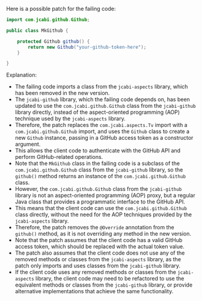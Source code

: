 Here is a possible patch for the failing code:
```java
import com.jcabi.github.Github;

public class MkGithub {

    protected Github github() {
        return new Github("your-github-token-here");
    }

}
```
Explanation:

* The failing code imports a class from the `jcabi-aspects` library, which has been removed in the new version.
* The `jcabi-github` library, which the failing code depends on, has been updated to use the `com.jcabi.github.Github` class from the `jcabi-github` library directly, instead of the aspect-oriented programming (AOP) technique used by the `jcabi-aspects` library.
* Therefore, the patch replaces the `com.jcabi.aspects.Tv` import with a `com.jcabi.github.Github` import, and uses the `Github` class to create a new `Github` instance, passing in a GitHub access token as a constructor argument.
* This allows the client code to authenticate with the GitHub API and perform GitHub-related operations.
* Note that the `MkGithub` class in the failing code is a subclass of the `com.jcabi.github.Github` class from the `jcabi-github` library, so the `github()` method returns an instance of the `com.jcabi.github.Github` class.
* However, the `com.jcabi.github.Github` class from the `jcabi-github` library is not an aspect-oriented programming (AOP) proxy, but a regular Java class that provides a programmatic interface to the GitHub API.
* This means that the client code can use the `com.jcabi.github.Github` class directly, without the need for the AOP techniques provided by the `jcabi-aspects` library.
* Therefore, the patch removes the `@Override` annotation from the `github()` method, as it is not overriding any method in the new version.
* Note that the patch assumes that the client code has a valid GitHub access token, which should be replaced with the actual token value.
* The patch also assumes that the client code does not use any of the removed methods or classes from the `jcabi-aspects` library, as the patch only imports and uses classes from the `jcabi-github` library.
* If the client code uses any removed methods or classes from the `jcabi-aspects` library, the client code may need to be refactored to use the equivalent methods or classes from the `jcabi-github` library, or provide alternative implementations that achieve the same functionality.
